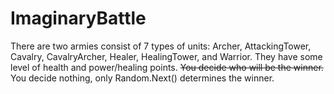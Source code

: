 # ImaginaryBattle

There are two armies consist of 7 types of units: Archer, AttackingTower, Cavalry, CavalryArcher, Healer, HealingTower, and Warrior. They have some level of health and power/healing points.
~~You decide who will be the winner.~~ You decide nothing, only Random.Next() determines the winner.

